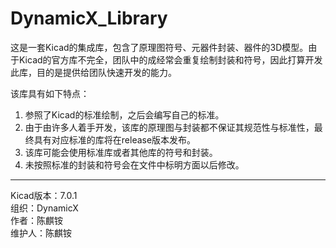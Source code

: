 # DynamicX_Library

这是一套Kicad的集成库，包含了原理图符号、元器件封装、器件的3D模型。由于Kicad的官方库不完全，团队中的成经常会重复绘制封装和符号，因此打算开发此库，目的是提供给团队快速开发的能力。

该库具有如下特点：

1. 参照了Kicad的标准绘制，之后会编写自己的标准。
2. 由于由许多人着手开发，该库的原理图与封装都不保证其规范性与标准性，最终具有对应标准的库将在release版本发布。
3. 该库可能会使用标准库或者其他库的符号和封装。
4. 未按照标准的封装和符号会在文件中标明方面以后修改。

---

Kicad版本：7.0.1  
组织：DynamicX  
作者：陈麒铵  
维护人：陈麒铵  
